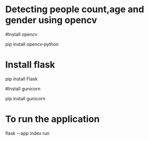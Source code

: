 # Detecting  people count,age and gender using opencv

#Install opencv
 
  pip install opencv-python
  
# Install flask

pip install Flask

#Install gunicorn

pip install gunicorn

# To run the application

flask --app index run

